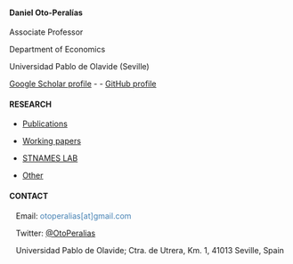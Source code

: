 <br/><br/>

#### Daniel Oto-Peralías

Associate Professor

Department of Economics

Universidad Pablo de Olavide (Seville)

[Google Scholar profile](https://scholar.google.co.uk/citations?user=AUO5R7QAAAAJ&hl=en) - -  [GitHub profile](https://github.com/otoperalias)



#### RESEARCH

* [Publications](https://otoperalias.github.io/Publications)

* [Working papers](https://otoperalias.github.io/WPs)

* [STNAMES LAB](https://en.stnameslab.com/)

* [Other](https://otoperalias.github.io/Other)



#### CONTACT

&nbsp;&nbsp; Email: <span style="color:steelblue"> otoperalias[at]gmail.com </span>

&nbsp;&nbsp; Twitter: [@OtoPeralias](https://twitter.com/OtoPeralias)

&nbsp;&nbsp; Universidad Pablo de Olavide; Ctra. de Utrera, Km. 1, 41013 Seville, Spain


